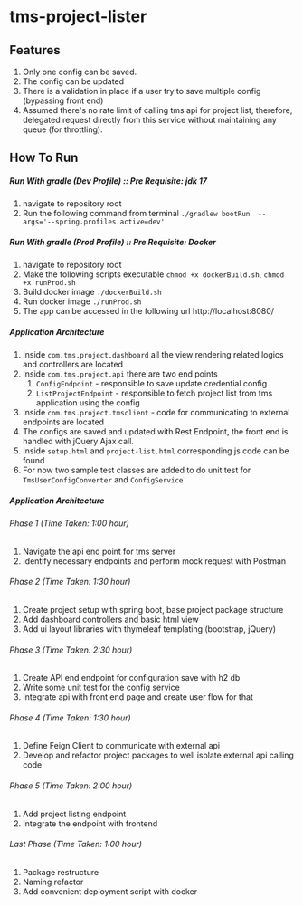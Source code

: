 # tms-project-lister

## Features
1. Only one config can be saved.
2. The config can be updated
3. There is a validation in place if a user try to save multiple config (bypassing front end)
4. Assumed there's no rate limit of calling tms api for project list, therefore, delegated
request directly from this service without maintaining any queue (for throttling).

## How To Run
##### Run With gradle (Dev Profile) :: Pre Requisite: jdk 17
1. navigate to repository root
2. Run the following command from terminal `./gradlew bootRun  --args='--spring.profiles.active=dev'`


##### Run With gradle (Prod Profile) :: Pre Requisite: Docker
1. navigate to repository root
2. Make the following scripts executable
   `chmod +x dockerBuild.sh`, `chmod +x runProd.sh`
3. Build docker image `./dockerBuild.sh`
4. Run docker image `./runProd.sh`
5. The app can be accessed in the following url http://localhost:8080/

##### Application Architecture
1. Inside `com.tms.project.dashboard` all the view rendering related logics and controllers are located
2. Inside `com.tms.project.api` there are two end points
   1. `ConfigEndpoint` - responsible to save update credential config
   2. `ListProjectEndpoint` - responsible to fetch project list from tms application using the config
3. Inside `com.tms.project.tmsclient` - code for communicating to external endpoints are located
4. The configs are saved and updated with Rest Endpoint, the front end is handled with
jQuery Ajax call.
5. Inside `setup.html` and `project-list.html` corresponding js code can be found
6. For now two sample test classes are added to do unit test for `TmsUserConfigConverter` and `ConfigService`

##### Application Architecture
###### Phase 1 (Time Taken: 1:00 hour)
1. Navigate the api end point for tms server
2. Identify necessary endpoints and perform mock request with Postman

###### Phase 2 (Time Taken: 1:30 hour)
1. Create project setup with spring boot, base project package structure
2. Add dashboard controllers and basic html view
3. Add ui layout libraries with thymeleaf templating (bootstrap, jQuery)

###### Phase 3 (Time Taken: 2:30 hour)
1. Create API end endpoint for configuration save with h2 db
2. Write some unit test for the config service
3. Integrate api with front end page and create user flow for that

###### Phase 4 (Time Taken: 1:30 hour)
1. Define Feign Client to communicate with external api
2. Develop and refactor project packages to well isolate external api calling code

###### Phase 5 (Time Taken: 2:00 hour)
1. Add project listing endpoint
2. Integrate the endpoint with frontend

###### Last Phase (Time Taken: 1:00 hour)
1. Package restructure
2. Naming refactor
3. Add convenient deployment script with docker